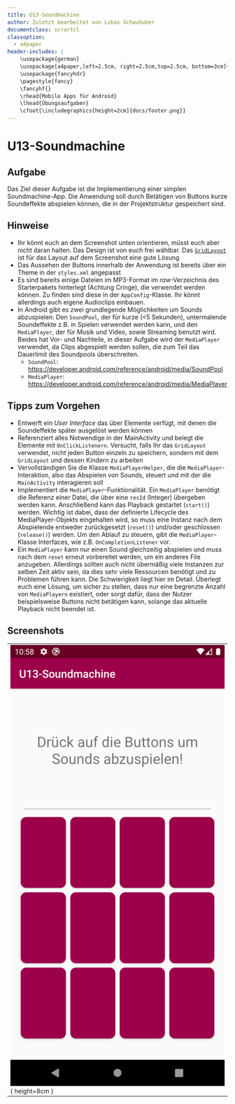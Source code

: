 ```yaml
---
title: U13-Soundmachine
author: Zuletzt bearbeitet von Lukas Schauhuber
documentclass: scrartcl
classoption:
  - a4paper
header-includes: |
    \usepackage{german} 
    \usepackage[a4paper,left=2.5cm, right=2.5cm,top=2.5cm, bottom=3cm]{geometry}
    \usepackage{fancyhdr}
    \pagestyle{fancy}
    \fancyhf{}
    \rhead{Mobile Apps für Android}
    \lhead{Übungsaufgaben}
    \cfoot{\includegraphics[height=2cm]{docs/footer.png}}
---
```


# U13-Soundmachine

## Aufgabe

Das Ziel dieser Aufgabe ist die Implementierung einer simplen Soundmachine-App. Die Anwendung soll durch Betätigen von Buttons kurze Soundeffekte abspielen können, die in der Projektstruktur gespeichert sind.

## Hinweise

* Ihr könnt euch an dem Screenshot unten orientieren, müsst euch aber nicht daran halten. Das Design ist von euch frei wählbar. Das [`GridLayout`](https://developer.android.com/reference/android/widget/GridLayout) ist für das Layout auf dem Screenshot eine gute Lösung
* Das Aussehen der Buttons innerhalb der Anwendung ist bereits über ein Theme in der `styles.xml` angepasst
* Es sind bereits einige Dateien im MP3-Format im _raw_-Verzeichnis des Starterpakets hinterlegt (Achtung Cringe), die verwendet werden können. Zu finden sind diese in der `AppConfig`-Klasse. Ihr könnt allerdings auch eigene Audioclips einbauen.
* In Android gibt es zwei grundlegende Möglichkeiten um Sounds abzuspielen: Den `SoundPool`, der für kurze (<5 Sekunden), untermalende Soundeffekte z.B. in Spielen verwendet werden kann, und den `MediaPlayer`, der für Musik und Video, sowie Streaming benutzt wird. Beides hat Vor- und Nachteile, in dieser Aufgabe wird der `MediaPlayer` verwendet, da Clips abgespielt werden sollen, die zum Teil das Dauerlimit des Soundpools überschreiten.
  * `SoundPool`: https://developer.android.com/reference/android/media/SoundPool
  * `MediaPlayer`: https://developer.android.com/reference/android/media/MediaPlayer

## Tipps zum Vorgehen

- Entwerft ein _User Interface_ das über Elemente verfügt, mit denen die Soundeffekte später ausgelöst werden können
- Referenziert alles Notwendige in der MainActivity und belegt die Elemente mit `OnClickListenern`. Versucht, falls Ihr das `GridLayout` verwendet, nicht jeden Button einzeln zu speichern, sondern mit dem `GridLayout` und dessen Kindern zu arbeiten
- Vervollständigen Sie die Klasse `MediaPlayerHelper`, die die `MediaPlayer`-Interaktion, also das Abspielen von Sounds, steuert und mit der die `MainActivity` interagieren soll
- Implementiert die `MediaPlayer`-Funktionalität. Ein `MediaPlayer` benötigt die Referenz einer Datei, die über eine `resId` (Integer) übergeben werden kann. Anschließend kann das Playback gestartet (`start()`) werden. Wichtig ist dabei, dass der definierte Lifecycle des MediaPlayer-Objekts eingehalten wird, so muss eine Instanz nach dem Abspielende entweder zurückgesetzt (`reset()`) und/oder geschlossen (`release()`) werden. Um den Ablauf zu steuern, gibt die `MediaPlayer`-Klasse Interfaces, wie z.B. `OnCompletionListener` vor. 
- Ein `MediaPlayer` kann nur einen Sound gleichzeitig abspielen und muss nach dem `reset` erneut vorbereitet werden, um ein anderes File anzugeben. Allerdings sollten auch nicht übermäßig viele Instanzen zur selben Zeit aktiv sein, da dies sehr viele Ressourcen benötigt und zu Problemen führen kann. Die Schwierigkeit liegt hier im Detail. Überlegt euch eine Lösung, um sicher zu stellen, dass nur eine begrenzte Anzahl von `MediaPlayern` existiert, oder sorgt dafür, dass der Nutzer beispielsweise Buttons nicht betätigen kann, solange das aktuelle Playback nicht beendet ist.

## Screenshots

| |
|-|
|![Screenshot der Soundmachine-App](./docs/screenshot-1.png "Beim Start"){ height=8cm } |